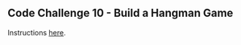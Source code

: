 ## Code Challenge 10 - Build a Hangman Game

Instructions [here](https://pybit.es/articles/codechallenge10/).

